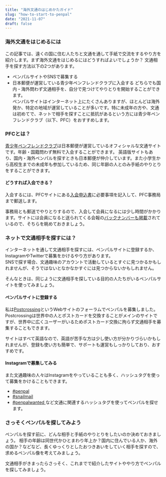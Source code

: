 ```yaml
---
title: "海外文通のはじめかたガイド"
slug: "how-to-start-to-penpal"
date: "2021-11-07"
draft: false
---
```


### 海外文通をはじめるには

この記事では、遠くの国に住む人たちと文通を通して手紙で交流をするやり方を紹介します。まず海外文通をはじめるにはどうすればよいでしょうか？  文通相手を探す方法以下の2つがあります。
- ペンパルサイトやSNSで募集する
- 日本郵便が運営している青少年ペンフレンドクラブに入会する
どちらでも国内・海外問わず文通相手を、自分で見つけてやりとりを開始することができます。  
ペンパルサイトはインターネット上にたくさんありますが、ほとんどは海外発か、特定の地域が運営していることが多いです。特に未成年の方や、文通は初めてで、ネットで相手を探すことに抵抗があるという方には青少年ペンフレンドクラブ（以下、PFC）をおすすめします。

### PFCとは？
[青少年ペンフレンドクラブ](https://www.pfc.post.japanpost.jp/index.html)は日本郵便が運営しているオフィシャルな文通サイトです。年齢・国籍問わず無料で入会することができます。
英語版サイトもあり、国内・海外ペンパルを探すときも日本郵便が仲介しています。また小学生から高校生までの未成年も参加しているため、同じ年齢の人とのみ手紙のやりとりをすることができます。

#### どうすれば入会できる？
入会するには、PFCサイトにある[入会申込書](https://www.pfc.post.japanpost.jp/nyuukai/index.html)に必要事項を記入して、PFC事務局まで郵送します。

事務局とも郵送でやりとりするので、入会して会員になるには少し時間がかかります。サイトには会員になると送られてくる会報の[バックナンバーも掲載](https://www.pfc.post.japanpost.jp/letter/index.html)されているので、そちらを眺めておきましょう。

### ネットで文通相手を探すには？
インターネットを通して文通相手を探すには、ペンパルサイトに登録するか、InstagramやTwitterで募集をかけるやり方があります。  
SNSで探す場合、文通趣味のアカウントで活動しているとすぐに見つかるかもしれませんが、そうではないとなかなかすぐには見つからないかもしれません。  

そんなときは、同じように文通相手を探している目的の人たちがいるペンパルサイトを使ってみましょう。

#### ペンパルサイトに登録する

私は[Postcrossing](https://www.postcrossing.com/)というWebサイトのフォーラムでペンパルを募集しました。Postcrossingは世界中の人とポストカードを交換することがメインのサイトですが、世界中に広くユーザーがいるためポストカード交換に拘らず文通相手を募集することもできます。

サイトはすべて英語なので、英語が苦手な方は少し使い方が分かりづらいかもしれませんが、登録も使い方も簡単で、サポートも運営もしっかりしており、おすすめです。

#### Instagramで募集してみる

また文通趣味の人々はInstagramをやっていることも多く、ハッシュタグを使って募集をかけることもできます。
- [#penpal](https://www.instagram.com/explore/tags/penpal/)
- [#snailmail](https://www.instagram.com/explore/tags/snailmail/)
- [#penpalwanted ](https://www.instagram.com/explore/tags/penpalwanted/)
など文通に関連するハッシュタグを使ってペンパルを探せます。

### さっそくペンパルを探してみよう

ペンパルを探す前に、どんな相手と手紙のやりとりをしたいのか決めておきましょう。
相手の年齢は同世代かひとまわり年上か？国内に住んでいる人か、海外の国か？などなど、長くゆっくりとしたおつきあいをしていく相手を探すので、求めるペンパル像を考えてみましょう。

文通相手がきまったらさっそく、これまでで紹介したサイトややり方でペンパルを探してみましょう。